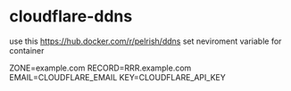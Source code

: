 # cloudflare-ddns
use this https://hub.docker.com/r/pelrish/ddns
set neviroment variable for container

ZONE=example.com
RECORD=RRR.example.com
EMAIL=CLOUDFLARE_EMAIL
KEY=CLOUDFLARE_API_KEY
